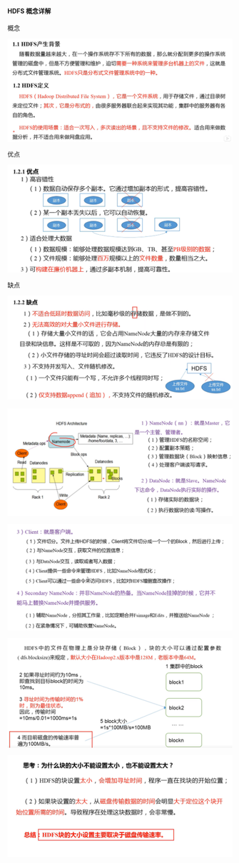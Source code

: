 #### HDFS 概念详解

概念

![](../pic/hadoop/hdfs.png)

优点

![](../pic/hadoop/hdfs1.png)

缺点

![](../pic/hadoop/hdfs2.png)

![](../pic/hadoop/hdfs3.png)

![](../pic/hadoop/hdfs4.png)

![](../pic/hadoop/hdfs5.png)

![](../pic/hadoop/hdfs6.png)
